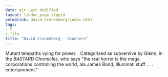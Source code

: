 ```yaml
---
date: git Last Modified
layout: libdoc_page.liquid
permalink: david-cronenberg/index.html
tags:
- S
- film
title: "David Cronenberg - Scanners"
---
```


Mutant telepaths vying for power.
 
Categorised as subversive by Glenn, in the _BASTARD Chronicles_, who says "the real  horror is the mega corporations controlling the world, ala James Bond,  Illuminati stuff . . . entertainment."